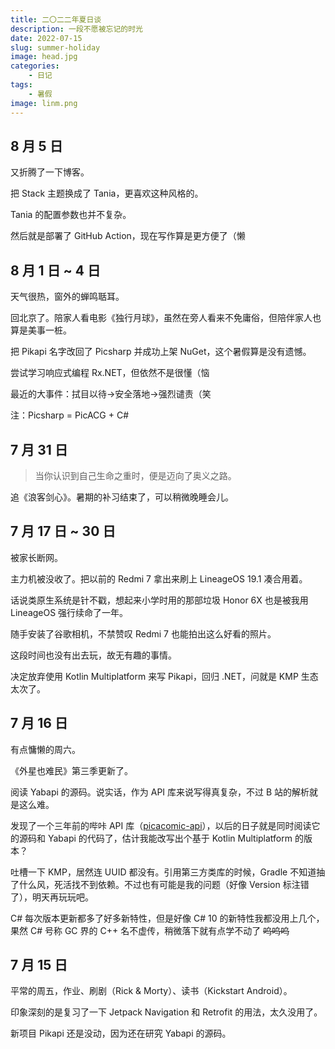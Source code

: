 ```yaml
---
title: 二〇二二年夏日谈
description: 一段不愿被忘记的时光
date: 2022-07-15
slug: summer-holiday
image: head.jpg
categories:
    - 日记
tags:
    - 暑假
image: linm.png
---
```


## 8 月 5 日

又折腾了一下博客。

把 Stack 主题换成了 Tania，更喜欢这种风格的。

Tania 的配置参数也并不复杂。

然后就是部署了 GitHub Action，现在写作算是更方便了（懒

## 8 月 1 日 ~ 4 日

天气很热，窗外的蝉鸣聒耳。

回北京了。陪家人看电影《独行月球》，虽然在旁人看来不免庸俗，但陪伴家人也算是美事一桩。

把 Pikapi 名字改回了 Picsharp 并成功上架 NuGet，这个暑假算是没有遗憾。

尝试学习响应式编程 Rx.NET，但依然不是很懂（恼

最近的大事件：拭目以待→安全落地→强烈谴责（笑

注：Picsharp = PicACG + C#

## 7 月 31 日

> 当你认识到自己生命之重时，便是迈向了奥义之路。

追《浪客剑心》。暑期的补习结束了，可以稍微晚睡会儿。

## 7 月 17 日 ~ 30 日

被家长断网。

主力机被没收了。把以前的 Redmi 7 拿出来刷上 LineageOS 19.1 凑合用着。

话说类原生系统是针不戳，想起来小学时用的那部垃圾 Honor 6X 也是被我用 LineageOS 强行续命了一年。

随手安装了谷歌相机，不禁赞叹 Redmi 7 也能拍出这么好看的照片。 

这段时间也没有出去玩，故无有趣的事情。

决定放弃使用 Kotlin Multiplatform 来写 Pikapi，回归 .NET，问就是 KMP 生态太次了。

## 7 月 16 日

有点慵懒的周六。

《外星也难民》第三季更新了。

阅读 Yabapi 的源码。说实话，作为 API 库来说写得真复杂，不过 B 站的解析就是这么难。

发现了一个三年前的哔咔 API 库（[picacomic-api](https://github1s.com/czp3009/picacomic-api)），以后的日子就是同时阅读它的源码和 Yabapi 的代码了，估计我能改写出个基于 Kotlin Multiplatform 的版本？

吐槽一下 KMP，居然连 UUID 都没有。引用第三方类库的时候，Gradle 不知道抽了什么风，死活找不到依赖。不过也有可能是我的问题（好像 Version 标注错了），明天再玩玩吧。

C# 每次版本更新都多了好多新特性，但是好像 C# 10 的新特性我都没用上几个，果然 C# 号称 GC 界的 C++ 名不虚传，稍微落下就有点学不动了 ~~呜呜呜~~

## 7 月 15 日

平常的周五，作业、刷剧（Rick & Morty）、读书（Kickstart Android）。

印象深刻的是复习了一下 Jetpack Navigation 和 Retrofit 的用法，太久没用了。

新项目 Pikapi 还是没动，因为还在研究 Yabapi 的源码。
